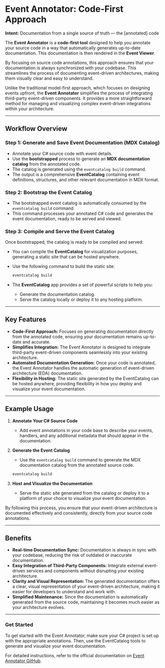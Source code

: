 # Event Annotator: Code-First Approach

**Intent:** Documentation from a single source of truth — the [annotated] code

The **Event Annotator** is a **code-first tool** designed to help you annotate your source code in a way that automatically generates up-to-date documentation. This documentation is then rendered in the **Event Viewer**.

By focusing on source code annotations, this approach ensures that your documentation is always synchronized with your codebase. This streamlines the process of documenting event-driven architectures, making them visually clear and easy to understand.

Unlike the traditional model-first approach, which focuses on designing events upfront, the **Event Annotator** simplifies the process of integrating third-party event-driven components. It provides a more straightforward method for managing and visualizing complex event-driven integrations within your architecture.

---

## Workflow Overview

### Step 1: Generate and Save Event Documentation (MDX Catalog)
- Annotate your C# source code with event details.
- Use the **bootstrapped** process to generate an **MDX documentation catalog** from the annotated code.
- The catalog is generated using the `eventcatalog build` command.
- The output is a comprehensive **EventCatalog** containing event definitions, structures, and other relevant documentation in MDX format.

### Step 2: Bootstrap the Event Catalog
- The bootstrapped event catalog is automatically consumed by the `eventcatalog build` command.
- This command processes your annotated C# code and generates the event documentation, ready to be served and viewed.

### Step 3: Compile and Serve the Event Catalog
Once bootstrapped, the catalog is ready to be compiled and served:
- You can compile the **EventCatalog** for visualization purposes, generating a static site that can be hosted anywhere.
- Use the following command to build the static site:

  ```bash
  eventcatalog build
  ```

- The **EventCatalog** app provides a set of powerful scripts to help you:
  - Generate the documentation catalog.
  - Serve the catalog locally or deploy it to any hosting platform.

---

## Key Features

- **Code-First Approach:** Focuses on generating documentation directly from the annotated code, ensuring your documentation remains up-to-date and accurate.
- **Simplifies Integration:** The Event Annotator is designed to integrate third-party event-driven components seamlessly into your existing architecture.
- **Automated Documentation Generation:** Once your code is annotated, the Event Annotator handles the automatic generation of event-driven architecture (EDA) documentation.
- **Flexibility in Hosting:** The static site generated by the EventCatalog can be hosted anywhere, providing flexibility in how you deploy and visualize your event documentation.

---

## Example Usage

1. **Annotate Your C# Source Code**
   - Add event annotations in your code base to describe your events, handlers, and any additional metadata that should appear in the documentation.

2. **Generate the Event Catalog**
   - Use the `eventcatalog build` command to generate the MDX documentation catalog from the annotated source code.

   ```bash
   eventcatalog build
   ```

3. **Host and Visualize the Documentation**
   - Serve the static site generated from the catalog or deploy it to a platform of your choice to visualize your event documentation.

By following this process, you ensure that your event-driven architecture is documented effectively and consistently, directly from your source code annotations.

---

## Benefits

- **Real-time Documentation Sync:** Documentation is always in sync with your codebase, reducing the risk of outdated or inaccurate documentation.
- **Easy Integration of Third-Party Components:** Integrate external event-driven services and components without disrupting your existing architecture.
- **Clarity and Visual Representation:** The generated documentation offers a clear, visual representation of your event-driven architecture, making it easier for developers to understand and work with.
- **Simplified Maintenance:** Since the documentation is automatically generated from the source code, maintaining it becomes much easier as your architecture evolves.

---

### Get Started

To get started with the Event Annotator, make sure your C# project is set up with the appropriate annotations. Then, use the EventCatalog tools to generate and visualize your event documentation.

For detailed instructions, refer to the official documentation on [Event Annotator GitHub](https://github.com/your-repo-link).
